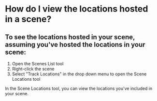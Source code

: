 # How do I view the locations hosted in a scene?

## To see the locations hosted in your scene, assuming you've hosted the locations in your scene:

1. Open the Scenes List tool
2. Right-click the scene
3. Select "Track Locations" in the drop down menu to open the Scene Locations tool

In the Scene Locations tool, you can view the locations you've included in your scene. 